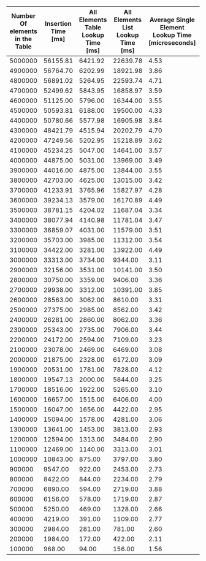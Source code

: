| Number Of elements in the Table | Insertion Time [ms] | All Elements Table Lookup Time [ms] | All Elements List Lookup Time [ms] | Average Single Element Lookup Time [microseconds] | Memory Allocated [MB] |
| --- | --- | --- | --- | --- | --- |
| 5000000 | 56155.81 | 6421.92 | 22639.78 | 4.53 | 3557.08 |
| 4900000 | 56764.70 | 6202.99 | 18921.98 | 3.86 | 3484.17 |
| 4800000 | 56891.02 | 5264.95 | 22593.74 | 4.71 | 3411.26 |
| 4700000 | 52499.62 | 5843.95 | 16858.97 | 3.59 | 3338.32 |
| 4600000 | 51125.00 | 5796.00 | 16344.00 | 3.55 | 3265.40 |
| 4500000 | 50593.81 | 6188.00 | 19500.00 | 4.33 | 3192.47 |
| 4400000 | 50780.66 | 5577.98 | 16905.98 | 3.84 | 3119.55 |
| 4300000 | 48421.79 | 4515.94 | 20202.79 | 4.70 | 3046.62 |
| 4200000 | 47249.56 | 5202.95 | 15218.89 | 3.62 | 2973.71 |
| 4100000 | 45234.25 | 5047.00 | 14641.00 | 3.57 | 2900.79 |
| 4000000 | 44875.00 | 5031.00 | 13969.00 | 3.49 | 2827.86 |
| 3900000 | 44016.00 | 4875.00 | 13844.00 | 3.55 | 2754.94 |
| 3800000 | 42703.00 | 4625.00 | 13015.00 | 3.42 | 2682.01 |
| 3700000 | 41233.91 | 3765.96 | 15827.97 | 4.28 | 2609.10 |
| 3600000 | 39234.13 | 3579.00 | 16170.89 | 4.49 | 2536.16 |
| 3500000 | 38781.15 | 4204.02 | 11687.04 | 3.34 | 2463.25 |
| 3400000 | 38077.94 | 4140.98 | 11781.04 | 3.47 | 2390.32 |
| 3300000 | 36859.07 | 4031.00 | 11579.00 | 3.51 | 2317.41 |
| 3200000 | 35703.00 | 3985.00 | 11312.00 | 3.54 | 2244.49 |
| 3100000 | 34422.00 | 3281.00 | 13922.00 | 4.49 | 2171.56 |
| 3000000 | 33313.00 | 3734.00 | 9344.00 | 3.11 | 2098.65 |
| 2900000 | 32156.00 | 3531.00 | 10141.00 | 3.50 | 2025.72 |
| 2800000 | 30750.00 | 3359.00 | 9406.00 | 3.36 | 1952.80 |
| 2700000 | 29938.00 | 3312.00 | 10391.00 | 3.85 | 1879.88 |
| 2600000 | 28563.00 | 3062.00 | 8610.00 | 3.31 | 1806.96 |
| 2500000 | 27375.00 | 2985.00 | 8562.00 | 3.42 | 1734.04 |
| 2400000 | 26281.00 | 2860.00 | 8062.00 | 3.36 | 1661.12 |
| 2300000 | 25343.00 | 2735.00 | 7906.00 | 3.44 | 1588.21 |
| 2200000 | 24172.00 | 2594.00 | 7109.00 | 3.23 | 1515.28 |
| 2100000 | 23078.00 | 2469.00 | 6469.00 | 3.08 | 1442.37 |
| 2000000 | 21875.00 | 2328.00 | 6172.00 | 3.09 | 1369.44 |
| 1900000 | 20531.00 | 1781.00 | 7828.00 | 4.12 | 1296.53 |
| 1800000 | 19547.13 | 2000.00 | 5844.00 | 3.25 | 1223.61 |
| 1700000 | 18516.00 | 1922.00 | 5265.00 | 3.10 | 1150.69 |
| 1600000 | 16657.00 | 1515.00 | 6406.00 | 4.00 | 1077.78 |
| 1500000 | 16047.00 | 1656.00 | 4422.00 | 2.95 | 1004.86 |
| 1400000 | 15094.00 | 1578.00 | 4281.00 | 3.06 | 931.94 |
| 1300000 | 13641.00 | 1453.00 | 3813.00 | 2.93 | 859.02 |
| 1200000 | 12594.00 | 1313.00 | 3484.00 | 2.90 | 786.10 |
| 1100000 | 12469.00 | 1140.00 | 3313.00 | 3.01 | 713.18 |
| 1000000 | 10843.00 | 875.00 | 3797.00 | 3.80 | 640.27 |
| 900000 | 9547.00 | 922.00 | 2453.00 | 2.73 | 575.35 |
| 800000 | 8422.00 | 844.00 | 2234.00 | 2.79 | 510.44 |
| 700000 | 6890.00 | 594.00 | 2719.00 | 3.88 | 445.52 |
| 600000 | 6156.00 | 578.00 | 1719.00 | 2.87 | 380.60 |
| 500000 | 5250.00 | 469.00 | 1328.00 | 2.66 | 315.69 |
| 400000 | 4219.00 | 391.00 | 1109.00 | 2.77 | 250.77 |
| 300000 | 2984.00 | 281.00 | 781.00 | 2.60 | 185.86 |
| 200000 | 1984.00 | 172.00 | 422.00 | 2.11 | 120.94 |
| 100000 | 968.00 | 94.00 | 156.00 | 1.56 | 56.03 |
